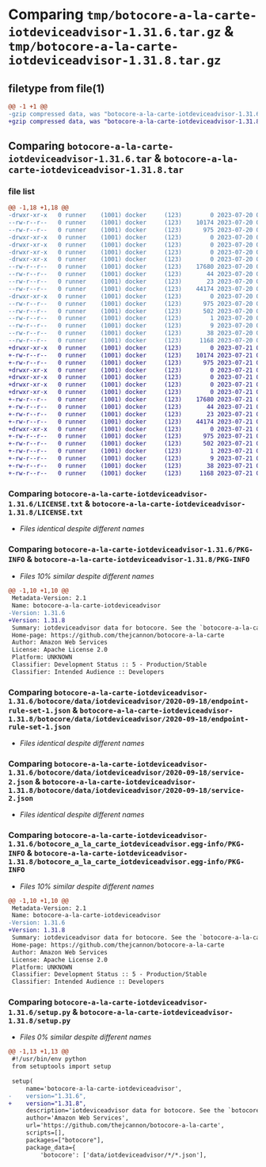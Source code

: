 # Comparing `tmp/botocore-a-la-carte-iotdeviceadvisor-1.31.6.tar.gz` & `tmp/botocore-a-la-carte-iotdeviceadvisor-1.31.8.tar.gz`

## filetype from file(1)

```diff
@@ -1 +1 @@
-gzip compressed data, was "botocore-a-la-carte-iotdeviceadvisor-1.31.6.tar", last modified: Thu Jul 20 01:20:21 2023, max compression
+gzip compressed data, was "botocore-a-la-carte-iotdeviceadvisor-1.31.8.tar", last modified: Fri Jul 21 01:21:30 2023, max compression
```

## Comparing `botocore-a-la-carte-iotdeviceadvisor-1.31.6.tar` & `botocore-a-la-carte-iotdeviceadvisor-1.31.8.tar`

### file list

```diff
@@ -1,18 +1,18 @@
-drwxr-xr-x   0 runner    (1001) docker     (123)        0 2023-07-20 01:20:21.066689 botocore-a-la-carte-iotdeviceadvisor-1.31.6/
--rw-r--r--   0 runner    (1001) docker     (123)    10174 2023-07-20 01:20:20.000000 botocore-a-la-carte-iotdeviceadvisor-1.31.6/LICENSE.txt
--rw-r--r--   0 runner    (1001) docker     (123)      975 2023-07-20 01:20:21.062689 botocore-a-la-carte-iotdeviceadvisor-1.31.6/PKG-INFO
-drwxr-xr-x   0 runner    (1001) docker     (123)        0 2023-07-20 01:20:21.062689 botocore-a-la-carte-iotdeviceadvisor-1.31.6/botocore/
-drwxr-xr-x   0 runner    (1001) docker     (123)        0 2023-07-20 01:20:21.062689 botocore-a-la-carte-iotdeviceadvisor-1.31.6/botocore/data/
-drwxr-xr-x   0 runner    (1001) docker     (123)        0 2023-07-20 01:20:21.062689 botocore-a-la-carte-iotdeviceadvisor-1.31.6/botocore/data/iotdeviceadvisor/
-drwxr-xr-x   0 runner    (1001) docker     (123)        0 2023-07-20 01:20:21.062689 botocore-a-la-carte-iotdeviceadvisor-1.31.6/botocore/data/iotdeviceadvisor/2020-09-18/
--rw-r--r--   0 runner    (1001) docker     (123)    17680 2023-07-20 01:19:55.000000 botocore-a-la-carte-iotdeviceadvisor-1.31.6/botocore/data/iotdeviceadvisor/2020-09-18/endpoint-rule-set-1.json
--rw-r--r--   0 runner    (1001) docker     (123)       44 2023-07-20 01:19:55.000000 botocore-a-la-carte-iotdeviceadvisor-1.31.6/botocore/data/iotdeviceadvisor/2020-09-18/examples-1.json
--rw-r--r--   0 runner    (1001) docker     (123)       23 2023-07-20 01:19:55.000000 botocore-a-la-carte-iotdeviceadvisor-1.31.6/botocore/data/iotdeviceadvisor/2020-09-18/paginators-1.json
--rw-r--r--   0 runner    (1001) docker     (123)    44174 2023-07-20 01:19:55.000000 botocore-a-la-carte-iotdeviceadvisor-1.31.6/botocore/data/iotdeviceadvisor/2020-09-18/service-2.json
-drwxr-xr-x   0 runner    (1001) docker     (123)        0 2023-07-20 01:20:21.062689 botocore-a-la-carte-iotdeviceadvisor-1.31.6/botocore_a_la_carte_iotdeviceadvisor.egg-info/
--rw-r--r--   0 runner    (1001) docker     (123)      975 2023-07-20 01:20:21.000000 botocore-a-la-carte-iotdeviceadvisor-1.31.6/botocore_a_la_carte_iotdeviceadvisor.egg-info/PKG-INFO
--rw-r--r--   0 runner    (1001) docker     (123)      502 2023-07-20 01:20:21.000000 botocore-a-la-carte-iotdeviceadvisor-1.31.6/botocore_a_la_carte_iotdeviceadvisor.egg-info/SOURCES.txt
--rw-r--r--   0 runner    (1001) docker     (123)        1 2023-07-20 01:20:21.000000 botocore-a-la-carte-iotdeviceadvisor-1.31.6/botocore_a_la_carte_iotdeviceadvisor.egg-info/dependency_links.txt
--rw-r--r--   0 runner    (1001) docker     (123)        9 2023-07-20 01:20:21.000000 botocore-a-la-carte-iotdeviceadvisor-1.31.6/botocore_a_la_carte_iotdeviceadvisor.egg-info/top_level.txt
--rw-r--r--   0 runner    (1001) docker     (123)       38 2023-07-20 01:20:21.066689 botocore-a-la-carte-iotdeviceadvisor-1.31.6/setup.cfg
--rw-r--r--   0 runner    (1001) docker     (123)     1168 2023-07-20 01:20:20.000000 botocore-a-la-carte-iotdeviceadvisor-1.31.6/setup.py
+drwxr-xr-x   0 runner    (1001) docker     (123)        0 2023-07-21 01:21:30.287088 botocore-a-la-carte-iotdeviceadvisor-1.31.8/
+-rw-r--r--   0 runner    (1001) docker     (123)    10174 2023-07-21 01:21:30.000000 botocore-a-la-carte-iotdeviceadvisor-1.31.8/LICENSE.txt
+-rw-r--r--   0 runner    (1001) docker     (123)      975 2023-07-21 01:21:30.287088 botocore-a-la-carte-iotdeviceadvisor-1.31.8/PKG-INFO
+drwxr-xr-x   0 runner    (1001) docker     (123)        0 2023-07-21 01:21:30.287088 botocore-a-la-carte-iotdeviceadvisor-1.31.8/botocore/
+drwxr-xr-x   0 runner    (1001) docker     (123)        0 2023-07-21 01:21:30.287088 botocore-a-la-carte-iotdeviceadvisor-1.31.8/botocore/data/
+drwxr-xr-x   0 runner    (1001) docker     (123)        0 2023-07-21 01:21:30.287088 botocore-a-la-carte-iotdeviceadvisor-1.31.8/botocore/data/iotdeviceadvisor/
+drwxr-xr-x   0 runner    (1001) docker     (123)        0 2023-07-21 01:21:30.287088 botocore-a-la-carte-iotdeviceadvisor-1.31.8/botocore/data/iotdeviceadvisor/2020-09-18/
+-rw-r--r--   0 runner    (1001) docker     (123)    17680 2023-07-21 01:21:06.000000 botocore-a-la-carte-iotdeviceadvisor-1.31.8/botocore/data/iotdeviceadvisor/2020-09-18/endpoint-rule-set-1.json
+-rw-r--r--   0 runner    (1001) docker     (123)       44 2023-07-21 01:21:06.000000 botocore-a-la-carte-iotdeviceadvisor-1.31.8/botocore/data/iotdeviceadvisor/2020-09-18/examples-1.json
+-rw-r--r--   0 runner    (1001) docker     (123)       23 2023-07-21 01:21:06.000000 botocore-a-la-carte-iotdeviceadvisor-1.31.8/botocore/data/iotdeviceadvisor/2020-09-18/paginators-1.json
+-rw-r--r--   0 runner    (1001) docker     (123)    44174 2023-07-21 01:21:06.000000 botocore-a-la-carte-iotdeviceadvisor-1.31.8/botocore/data/iotdeviceadvisor/2020-09-18/service-2.json
+drwxr-xr-x   0 runner    (1001) docker     (123)        0 2023-07-21 01:21:30.287088 botocore-a-la-carte-iotdeviceadvisor-1.31.8/botocore_a_la_carte_iotdeviceadvisor.egg-info/
+-rw-r--r--   0 runner    (1001) docker     (123)      975 2023-07-21 01:21:30.000000 botocore-a-la-carte-iotdeviceadvisor-1.31.8/botocore_a_la_carte_iotdeviceadvisor.egg-info/PKG-INFO
+-rw-r--r--   0 runner    (1001) docker     (123)      502 2023-07-21 01:21:30.000000 botocore-a-la-carte-iotdeviceadvisor-1.31.8/botocore_a_la_carte_iotdeviceadvisor.egg-info/SOURCES.txt
+-rw-r--r--   0 runner    (1001) docker     (123)        1 2023-07-21 01:21:30.000000 botocore-a-la-carte-iotdeviceadvisor-1.31.8/botocore_a_la_carte_iotdeviceadvisor.egg-info/dependency_links.txt
+-rw-r--r--   0 runner    (1001) docker     (123)        9 2023-07-21 01:21:30.000000 botocore-a-la-carte-iotdeviceadvisor-1.31.8/botocore_a_la_carte_iotdeviceadvisor.egg-info/top_level.txt
+-rw-r--r--   0 runner    (1001) docker     (123)       38 2023-07-21 01:21:30.287088 botocore-a-la-carte-iotdeviceadvisor-1.31.8/setup.cfg
+-rw-r--r--   0 runner    (1001) docker     (123)     1168 2023-07-21 01:21:30.000000 botocore-a-la-carte-iotdeviceadvisor-1.31.8/setup.py
```

### Comparing `botocore-a-la-carte-iotdeviceadvisor-1.31.6/LICENSE.txt` & `botocore-a-la-carte-iotdeviceadvisor-1.31.8/LICENSE.txt`

 * *Files identical despite different names*

### Comparing `botocore-a-la-carte-iotdeviceadvisor-1.31.6/PKG-INFO` & `botocore-a-la-carte-iotdeviceadvisor-1.31.8/PKG-INFO`

 * *Files 10% similar despite different names*

```diff
@@ -1,10 +1,10 @@
 Metadata-Version: 2.1
 Name: botocore-a-la-carte-iotdeviceadvisor
-Version: 1.31.6
+Version: 1.31.8
 Summary: iotdeviceadvisor data for botocore. See the `botocore-a-la-carte` package for more info.
 Home-page: https://github.com/thejcannon/botocore-a-la-carte
 Author: Amazon Web Services
 License: Apache License 2.0
 Platform: UNKNOWN
 Classifier: Development Status :: 5 - Production/Stable
 Classifier: Intended Audience :: Developers
```

### Comparing `botocore-a-la-carte-iotdeviceadvisor-1.31.6/botocore/data/iotdeviceadvisor/2020-09-18/endpoint-rule-set-1.json` & `botocore-a-la-carte-iotdeviceadvisor-1.31.8/botocore/data/iotdeviceadvisor/2020-09-18/endpoint-rule-set-1.json`

 * *Files identical despite different names*

### Comparing `botocore-a-la-carte-iotdeviceadvisor-1.31.6/botocore/data/iotdeviceadvisor/2020-09-18/service-2.json` & `botocore-a-la-carte-iotdeviceadvisor-1.31.8/botocore/data/iotdeviceadvisor/2020-09-18/service-2.json`

 * *Files identical despite different names*

### Comparing `botocore-a-la-carte-iotdeviceadvisor-1.31.6/botocore_a_la_carte_iotdeviceadvisor.egg-info/PKG-INFO` & `botocore-a-la-carte-iotdeviceadvisor-1.31.8/botocore_a_la_carte_iotdeviceadvisor.egg-info/PKG-INFO`

 * *Files 10% similar despite different names*

```diff
@@ -1,10 +1,10 @@
 Metadata-Version: 2.1
 Name: botocore-a-la-carte-iotdeviceadvisor
-Version: 1.31.6
+Version: 1.31.8
 Summary: iotdeviceadvisor data for botocore. See the `botocore-a-la-carte` package for more info.
 Home-page: https://github.com/thejcannon/botocore-a-la-carte
 Author: Amazon Web Services
 License: Apache License 2.0
 Platform: UNKNOWN
 Classifier: Development Status :: 5 - Production/Stable
 Classifier: Intended Audience :: Developers
```

### Comparing `botocore-a-la-carte-iotdeviceadvisor-1.31.6/setup.py` & `botocore-a-la-carte-iotdeviceadvisor-1.31.8/setup.py`

 * *Files 0% similar despite different names*

```diff
@@ -1,13 +1,13 @@
 #!/usr/bin/env python
 from setuptools import setup
 
 setup(
     name='botocore-a-la-carte-iotdeviceadvisor',
-    version="1.31.6",
+    version="1.31.8",
     description='iotdeviceadvisor data for botocore. See the `botocore-a-la-carte` package for more info.',
     author='Amazon Web Services',
     url='https://github.com/thejcannon/botocore-a-la-carte',
     scripts=[],
     packages=["botocore"],
     package_data={
         'botocore': ['data/iotdeviceadvisor/*/*.json'],
```


